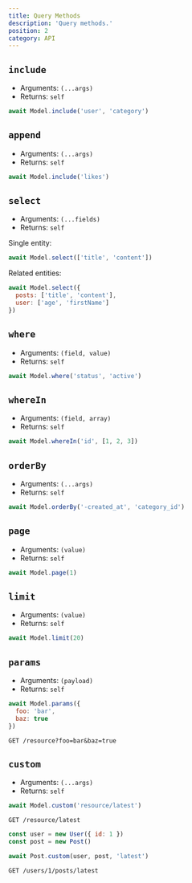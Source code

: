 ```yaml
---
title: Query Methods
description: 'Query methods.'
position: 2
category: API
---
```


## `include`
- Arguments: `(...args)`
- Returns: `self`

```js
await Model.include('user', 'category')
```

## `append`
- Arguments: `(...args)`
- Returns: `self`

```js
await Model.include('likes')
```

## `select`
- Arguments: `(...fields)`
- Returns: `self`

Single entity:
```js
await Model.select(['title', 'content'])
```

Related entities:
```js
await Model.select({
  posts: ['title', 'content'],
  user: ['age', 'firstName']
})
```

## `where`
- Arguments: `(field, value)`
- Returns: `self`

```js
await Model.where('status', 'active')
```

## `whereIn`
- Arguments: `(field, array)`
- Returns: `self`

```js
await Model.whereIn('id', [1, 2, 3])
```

## `orderBy`
- Arguments: `(...args)`
- Returns: `self`

```js
await Model.orderBy('-created_at', 'category_id')  
```

## `page`
- Arguments: `(value)`
- Returns: `self`

```js
await Model.page(1)
```

## `limit`
- Arguments: `(value)`
- Returns: `self`

```js
await Model.limit(20)
```

## `params`
- Arguments: `(payload)`
- Returns: `self`

<code-group>
  <code-block Label="Request" active>

  ```js
  await Model.params({
    foo: 'bar',
    baz: true
  })
  ```

  </code-block>
  <code-block Label="Query">

  ```http request
  GET /resource?foo=bar&baz=true
  ```

  </code-block>
</code-group>

## `custom`
- Arguments: `(...args)`
- Returns: `self`

<code-group>
  <code-block Label="Simple Request" active>

  ```js
  await Model.custom('resource/latest')
  ```

  </code-block>
  <code-block Label="Simple Query">

  ```http request
  GET /resource/latest
  ```

  </code-block>
  <code-block Label="Complex Request">

  ```js
  const user = new User({ id: 1 })
  const post = new Post()

  await Post.custom(user, post, 'latest')
  ```

  </code-block>
  <code-block Label="Complex Query">

  ```http request
  GET /users/1/posts/latest
  ```

  </code-block>
</code-group>
